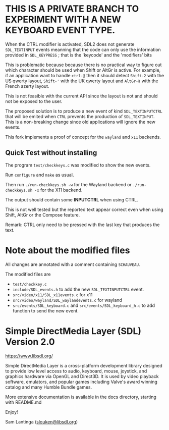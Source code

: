 
# THIS IS A PRIVATE BRANCH TO EXPERIMENT WITH A NEW KEYBOARD EVENT TYPE.

When the CTRL modifier is activated, SDL2 does not generate `SDL_TEXTINPUT` events 
meanning that the code can only use the information provided in `SDL_KEYPRESS` ;
that is the 'keycode' and the 'modifiers' bits

This is problematic because because there is no practical way to figure out which 
character should be used when Shift or AltGr is active. For example, if an application 
want to handle `ctrl-@` then it should detect `Shift-2` with the US qwerty layout, 
`Shift-'` with the UK qwerty layout and `AltGr-à` with the French azerty layout.

This is not feasible with the current API since the layout is not and should not 
be exposed to the user.

The proposed solution is to produce a new event of kind `SDL_TEXTINPUTCTRL` that 
will be emited when `CTRL` prevents the production of `SDL_TEXTINPUT`. This is a 
non-breaking change since old applications will ignore the new events.

This fork implements a proof of concept for the `wayland` and `x11` backends.

## Quick Test without installing

The program `test/checkkeys.c` was modified to show the new events. 

Run `configure` and `make` as usual. 

Then run `./run-checkkeys.sh -w` for the Wayland backend or `./run-checkkeys.sh -x` for 
the X11 backend.

The output should contain some **INPUTCTRL** when using CTRL.

This is not well tested but the reported text appear correct even when
using Shift, AltGr or the Compose feature.

Remark: CTRL only need to be pressed with the last key that produces the text.

# Note about the modified files

All changes are annotated with a comment containing `SCHAUVEAU`.

The modified files are 
- `test/checkkey.c`
- `include/SDL_events.h` to add the new `SDL_TEXTINPUTCTRL` event.
- `src/video/x11/SDL_x11events.c` for x11
- `src/video/wayland/SDL_waylandevents.c` for wayland
- `src/events/SDL_keyboard.c` and `src/events/SDL_keyboard_h.c` to add 
   function to send the new event.



# Simple DirectMedia Layer (SDL) Version 2.0

https://www.libsdl.org/

Simple DirectMedia Layer is a cross-platform development library designed
to provide low level access to audio, keyboard, mouse, joystick, and graphics
hardware via OpenGL and Direct3D. It is used by video playback software,
emulators, and popular games including Valve's award winning catalog
and many Humble Bundle games.

More extensive documentation is available in the docs directory, starting
with README.md

Enjoy!

Sam Lantinga (slouken@libsdl.org)
